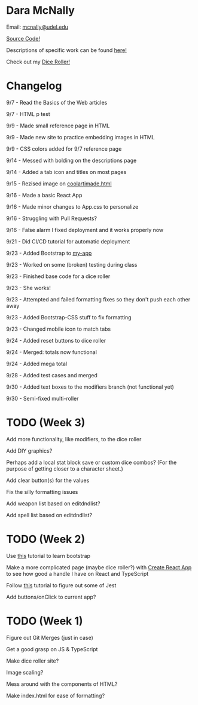 <head>
    <!--<title>Portfolio</title>-->
    <link rel="icon" type="image/png" href="https://cdn.discordapp.com/attachments/626217927858716674/887434049793175582/icon.png" sizes="32x32">
</head>

# Dara McNally
Email: mcnally@udel.edu

[Source Code!](https://github.com/demc5656/demc5656.github.io.git)

Descriptions of specific work can be found <a href="https://demc5656.github.io/Descriptions.html">here!</a>

Check out my [Dice Roller!](https://demc5656.github.io/my-app/)

# Changelog
9/7 - Read the Basics of the Web articles

9/7 - HTML p test

9/9 - Made small reference page in HTML

9/9 - Made new site to practice embedding images in HTML

9/9 - CSS colors added for 9/7 reference page

9/14 - Messed with bolding on the descriptions page

9/14 - Added a tab icon and titles on most pages

9/15 - Rezised image on [coolartimade.html](https://demc5656.github.io/coolartimade.html)

9/16 - Made a basic React App

9/16 - Made minor changes to App.css to personalize

9/16 - Struggling with Pull Requests?

9/16 - False alarm I fixed deployment and it works properly now

9/21 - Did CI/CD tutorial for automatic deployment

9/23 - Added Bootstrap to [my-app](https://demc5656.github.io/my-app/)

9/23 - Worked on some (broken) testing during class

9/23 - Finished base code for a dice roller

9/23 - She works!

9/23 - Attempted and failed formatting fixes so they don't push each other away

9/23 - Added Bootstrap-CSS stuff to fix formatting

9/23 - Changed mobile icon to match tabs

9/24 - Added reset buttons to dice roller

9/24 - Merged: totals now functional

9/24 - Added mega total

9/28 - Added test cases and merged

9/30 - Added text boxes to the modifiers branch (not functional yet)

9/30 - Semi-fixed multi-roller

# TODO (Week 3)
Add more functionality, like modifiers, to the dice roller

Add DIY graphics?

Perhaps add a local stat block save or custom dice combos? (For the purpose of getting closer to a character sheet.)

Add clear button(s) for the values

Fix the silly formatting issues

Add weapon list based on editdndlist?

Add spell list based on editdndlist?

# TODO (Week 2)
Use [this](https://sun.iwu.edu/~mliffito/cs_codex/posts/bootstrap/) tutorial to learn bootstrap

Make a more complicated page (maybe dice roller?) with [Create React App](https://create-react-app.dev/) to see how good a handle I have on React and TypeScript

Follow [this](https://www.smashingmagazine.com/2020/06/practical-guide-testing-react-applications-jest/) tutorial to figure out some of Jest

Add buttons/onClick to current app?

# TODO (Week 1)
Figure out Git Merges (just in case)

Get a good grasp on JS & TypeScript

Make dice roller site?

Image scaling?

Mess around with the components of HTML?

Make index.html for ease of formatting?